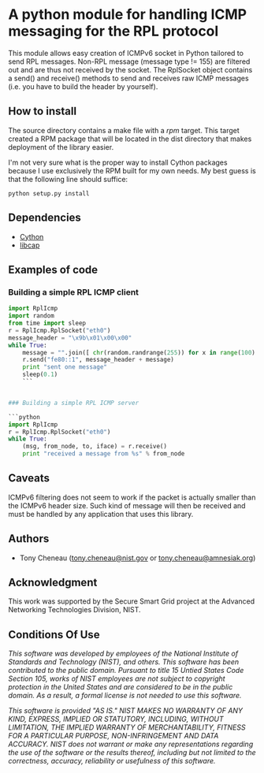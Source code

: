 A python module for handling ICMP messaging for the RPL protocol
================================================================

[Cython]:http://cython.org/

This module allows easy creation of ICMPv6 socket in Python tailored to send RPL messages. Non-RPL
message (message type != 155) are filtered out and are thus not received by the socket.
The RplSocket object contains a send() and receive() methods to send and
receives raw ICMP messages (i.e. you have to build the header by yourself).

How to install
--------------

The source directory contains a make file with a *rpm* target. This target
created a RPM package that will be located in the dist directory that makes
deployment of the library easier.

I'm not very sure what is the proper way to install Cython packages because I
use exclusively the RPM built for my own needs. My best guess is that the
following line should suffice:

    python setup.py install

Dependencies
------------

* [Cython]
* [libcap](https://sites.google.com/site/fullycapable/)

Examples of code
----------------

### Building a simple RPL ICMP client

```python
import RplIcmp
import random
from time import sleep
r = RplIcmp.RplSocket("eth0")
message_header = "\x9b\x01\x00\x00"
while True:
	message = "".join([ chr(random.randrange(255)) for x in range(100) ])
	r.send("fe80::1", message_header + message)
	print "sent one message"
	sleep(0.1)
    ```


### Building a simple RPL ICMP server

```python
import RplIcmp
r = RplIcmp.RplSocket("eth0")
while True:
    (msg, from_node, to, iface) = r.receive()
    print "received a message from %s" % from_node
```

Caveats
-------

ICMPv6 filtering does not seem to work if the packet is actually smaller than
the ICMPv6 header size. Such kind of message will then be received and must be
handled by any application that uses this library.

Authors
-------

* Tony Cheneau (tony.cheneau@nist.gov or tony.cheneau@amnesiak.org)

Acknowledgment
--------------

This work was supported by the Secure Smart Grid project at the Advanced
Networking Technologies Division, NIST.

Conditions Of Use
-----------------

<em>This software was developed by employees of the National Institute of
Standards and Technology (NIST), and others.
This software has been contributed to the public domain.
Pursuant to title 15 Untied States Code Section 105, works of NIST
employees are not subject to copyright protection in the United States
and are considered to be in the public domain.
As a result, a formal license is not needed to use this software.

This software is provided "AS IS."
NIST MAKES NO WARRANTY OF ANY KIND, EXPRESS, IMPLIED
OR STATUTORY, INCLUDING, WITHOUT LIMITATION, THE IMPLIED WARRANTY OF
MERCHANTABILITY, FITNESS FOR A PARTICULAR PURPOSE, NON-INFRINGEMENT
AND DATA ACCURACY.  NIST does not warrant or make any representations
regarding the use of the software or the results thereof, including but
not limited to the correctness, accuracy, reliability or usefulness of
this software.</em>
